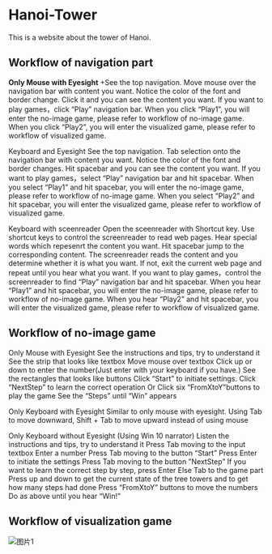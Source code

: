 # Hanoi-Tower
This is a website about the tower of Hanoi.
## **Workflow of navigation part**
**Only Mouse with Eyesight**
+See the top navigation.
Move mouse over the navigation bar with content you want.
Notice the color of the font and border change.
Click it and you can see the content you want.
If you want to play games，click “Play” navigation bar.
When you click “Play1”, you will enter the no-image game, please refer to workflow of no-image game.
When you click “Play2”, you will enter the visualized game, please refer to workflow of visualized game.

Keyboard and Eyesight
See the top navigation.
Tab selection onto the navigation bar with content you want.
Notice the color of the font and border changes.
Hit spacebar and you can see the content you want.
If you want to play games，select “Play” navigation bar and hit spacebar.
When you select “Play1” and hit spacebar, you will enter the no-image game, please refer to workflow of no-image game.
When you select “Play2” and hit spacebar, you will enter the visualized game, please refer to workflow of visualized game.

Keyboard with sceenreader
Open the sceenreader with Shortcut key.
Use shortcut keys to control the screenreader to read web pages.
Hear special words which repesenrt the content you want.
Hit spacebar jump to the corresponding content.
The screenreader reads the content and you determine whether it is what you want.
If not, exit the current web page and repeat until you hear what you want.
If you want to play games，control the screenreader to find “Play” navigation bar and hit spacebar.
When you hear “Play1” and hit spacebar, you will enter the no-image game, please refer to workflow of no-image game.
When you hear “Play2” and hit spacebar, you will enter the visualized game, please refer to workflow of visualized game.

## **Workflow of no-image game**
Only Mouse with Eyesight
See the instructions and tips, try to understand it
See the strip that looks like textbox
Move mouse over textbox
Click up or down to enter the number(Just enter with your keyboard if you have.)
See the rectangles that looks like buttons
Click “Start” to initiate settings.
Click  “NextStep” to learn the correct operation
Or Click six “FromXtoY”buttons to play the game
See the “Steps” until “Win” appears

Only Keyboard with Eyesight
Similar to only mouse with eyesight. 
Using Tab to move downward, Shift + Tab to move upward instead of using mouse

Only Keyboard without Eyesight (Using Win 10 narrator)
Listen the instructions and tips, try to understand it
Press Tab moving to the input textbox
Enter a number
Press Tab moving to the button “Start”
Press Enter to initiate the settings
Press Tab moving to the button ”NextStep”
If you want to learn the correct step by step, press Enter
Else Tab to the game part
Press up and down to get the current state of the tree towers and to get how many steps had done
Press “FromXtoY” buttons to move the numbers
Do as above until you hear “Win!”

## **Workflow of visualization game**
![图片1](https://user-images.githubusercontent.com/89292585/177950563-28c8f41c-687a-4e09-81f0-d86013b86576.png)

